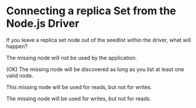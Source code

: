 # Connecting a replica Set from the Node.js Driver
 
If you leave a replica set node out of the seedlist within the driver, what will happen?


The missing node will not be used by the application.

(OK) The missing node will be discovered as long as you list at least one valid node.

This missing node will be used for reads, but not for writes.

The missing node will be used for writes, but not for reads.
